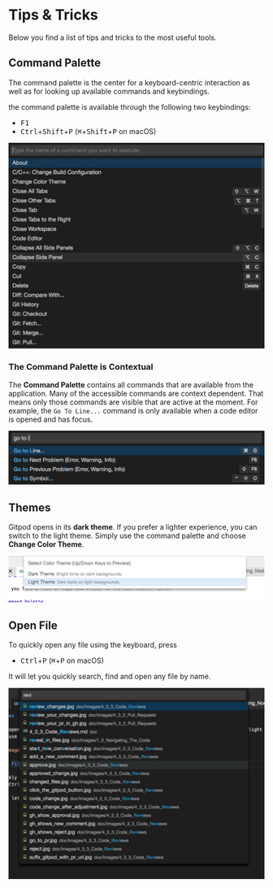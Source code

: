 # Tips & Tricks

Below you find a list of tips and tricks to the most useful tools.

## Command Palette

The command palette is the center for a keyboard-centric interaction as well as for looking up available commands and keybindings. 

the command palette is available through the following two keybindings:
 - <kbd>F1</kbd> 
 - <kbd>Ctrl</kbd>+<kbd>Shift</kbd>+<kbd>P</kbd> (<kbd>⌘</kbd>+<kbd>Shift</kbd>+<kbd>P</kbd> on macOS)

![](./images/4_1_Command_Palette/command_palette.jpg)

### The Command Palette is Contextual

The **Command Palette** contains all commands that are available from the application. Many of the accessible commands are context dependent. 
That means only those commands are visible that are active at the moment. For example, the `Go To Line...` command is only available when a code editor is opened and has focus.

![](./images/4_1_Command_Palette/go_to_line_w_editor.jpg)

## Themes

Gitpod opens in its **dark theme**. If you prefer a lighter experience, you can switch to the light theme.
Simply use the command palette and choose **Change Color Theme**.

![Change Color Theme](./images/light-theme.png)

## Open File

To quickly open any file using the keyboard, press
- <kbd>Ctrl</kbd>+<kbd>P</kbd> (<kbd>⌘</kbd>+<kbd>P</kbd> on macOS)

It will let you quickly search, find and open any file by name.

![Open File](./images/open-file.png)